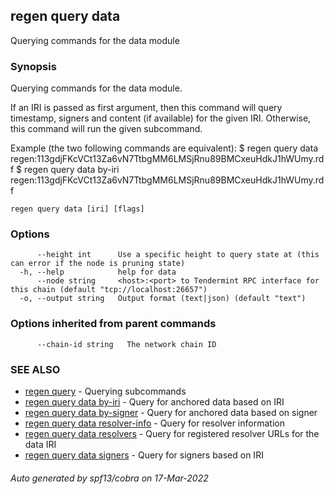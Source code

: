 ## regen query data

Querying commands for the data module

### Synopsis

Querying commands for the data module.

If an IRI is passed as first argument, then this command will query timestamp,
signers and content (if available) for the given IRI. Otherwise, this command
will run the given subcommand.

Example (the two following commands are equivalent):
$ regen query data regen:113gdjFKcVCt13Za6vN7TtbgMM6LMSjRnu89BMCxeuHdkJ1hWUmy.rdf
$ regen query data by-iri regen:113gdjFKcVCt13Za6vN7TtbgMM6LMSjRnu89BMCxeuHdkJ1hWUmy.rdf

```
regen query data [iri] [flags]
```

### Options

```
      --height int      Use a specific height to query state at (this can error if the node is pruning state)
  -h, --help            help for data
      --node string     <host>:<port> to Tendermint RPC interface for this chain (default "tcp://localhost:26657")
  -o, --output string   Output format (text|json) (default "text")
```

### Options inherited from parent commands

```
      --chain-id string   The network chain ID
```

### SEE ALSO

* [regen query](regen_query.md)	 - Querying subcommands
* [regen query data by-iri](regen_query_data_by-iri.md)	 - Query for anchored data based on IRI
* [regen query data by-signer](regen_query_data_by-signer.md)	 - Query for anchored data based on signer
* [regen query data resolver-info](regen_query_data_resolver-info.md)	 - Query for resolver information
* [regen query data resolvers](regen_query_data_resolvers.md)	 - Query for registered resolver URLs for the data IRI
* [regen query data signers](regen_query_data_signers.md)	 - Query for signers based on IRI

###### Auto generated by spf13/cobra on 17-Mar-2022
